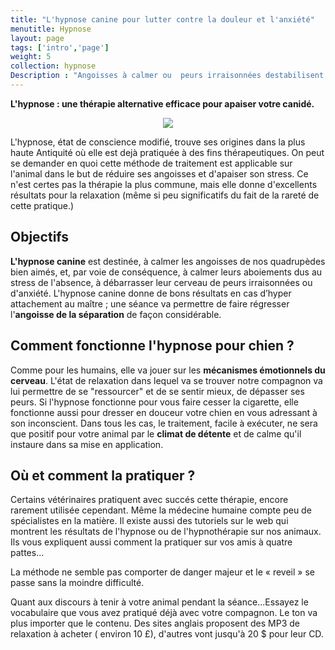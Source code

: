 ```yaml
---
title: "L'hypnose canine pour lutter contre la douleur et l'anxiété"
menutitle: Hypnose
layout: page
tags: ['intro','page']
weight: 5
collection: hypnose
Description : "Angoisses à calmer ou  peurs irraisonnées destabilisent le chien. Tentez l'hypnose, à pratiquer vous même ou à faire pratiquer."
---
```


**L'hypnose : une thérapie alternative efficace pour apaiser votre canidé.**


<center><img src= "/images/pages/hypnose.jpg"></center>

L'hypnose, état de conscience modifié, trouve ses origines dans la plus haute Antiquité où elle est dejà pratiquée à des fins thérapeutiques. On peut se demander en quoi cette méthode de traitement est applicable sur l'animal dans le but de réduire ses angoisses et d'apaiser son stress. Ce n'est certes pas la thérapie la plus commune, mais elle donne d'excellents résultats pour la relaxation (même si peu significatifs du fait de la rareté de cette pratique.)

## Objectifs
**L'hypnose canine** est destinée, à calmer les angoisses de nos quadrupèdes bien aimés, et, par voie de conséquence, à calmer leurs aboiements dus au stress de l'absence, à débarrasser leur cerveau de peurs irraisonnées ou d'anxiété.
L'hypnose canine donne de bons résultats en cas d’hyper attachement au maître ; une séance va permettre de faire régresser l'**angoisse de la séparation** de façon considérable.


## Comment fonctionne l'hypnose pour chien ?
Comme pour les humains, elle va jouer sur les **mécanismes émotionnels du cerveau**. L'état de relaxation dans lequel va se trouver notre compagnon va lui permettre de se "ressourcer" et de se sentir mieux, de dépasser ses peurs. Si l'hypnose fonctionne pour vous faire cesser la cigarette, elle fonctionne aussi pour dresser en douceur votre chien en vous adressant à son inconscient.
Dans tous les cas, le traitement, facile à exécuter, ne sera que positif pour votre animal par le **climat de détente** et de calme qu'il instaure dans sa mise en application.


## Où et comment la pratiquer ?
Certains vétérinaires pratiquent avec succés cette thérapie, encore rarement utilisée cependant. Même la médecine humaine compte peu de spécialistes en la matière.
Il existe aussi des tutoriels sur le web qui montrent les résultats de l'hypnose ou de l'hypnothérapie sur nos animaux. Ils vous expliquent aussi comment la pratiquer sur vos amis à quatre pattes...



La méthode ne semble pas comporter de danger majeur et le « reveil » se passe sans la moindre difficulté.


Quant aux discours à tenir à votre animal pendant la séance...Essayez le vocabulaire que vous avez pratiqué déjà avec votre compagnon. Le ton va plus importer que le contenu.
Des sites anglais proposent des MP3 de relaxation à acheter ( environ 10 £), d'autres vont jusqu'à 20 $ pour leur CD.




